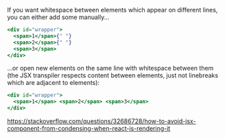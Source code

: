 If you want whitespace between elements which appear on different lines, you can either add some manually...

```jsx
<div id="wrapper">
  <span>1</span>{" "}
  <span>2</span>{" "}
  <span>3</span>
</div>
```

...or open new elements on the same line with whitespace between them (the JSX transpiler respects content between elements, just not linebreaks which are adjacent to elements):

```jsx
<div id="wrapper">
  <span>1</span> <span>2</span> <span>3</span>
</div>
```

https://stackoverflow.com/questions/32686728/how-to-avoid-jsx-component-from-condensing-when-react-js-rendering-it
